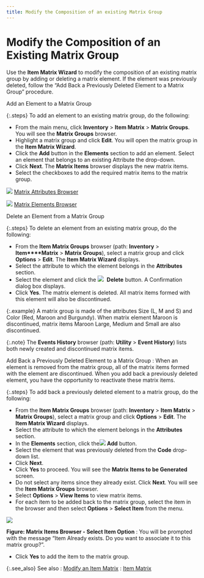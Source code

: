 ```yaml
---
title: Modify the Composition of an existing Matrix Group
---
```


# Modify the Composition of an Existing Matrix Group


Use the **Item Matrix Wizard**  to modify the composition of an existing matrix group by adding or deleting  a matrix element. If the element was previously deleted, follow the “Add  Back a Previously Deleted Element to a Matrix Group” procedure.


Add an Element to a Matrix Group


{:.steps}
To add an element to an existing matrix group,  do the following:

- From the main menu,  click **Inventory** > **Item 
 Matrix** > **Matrix Groups**.  You will see the **Matrix Groups**  browser.
- Highlight a matrix  group and click **Edit**. You will  open the matrix group in the **Item Matrix 
 Wizard**.
- Click the **Add** button in the **Elements**  section to add an element. Select an element that belongs to an existing  Attribute the drop-down.
- Click **Next**.  The **Matrix Items** browser displays  the new matrix items.
- Select the checkboxes  to add the required matrix items to the matrix group.



![]({{site.mi_baseurl}}/img/lens.gif) [Matrix  Attributes Browser]({{site.mi_baseurl}}/creating-matrix-group-and-matrix-items/attributes/matrix_attributes_browser_mi.html)


![]({{site.mi_baseurl}}/img/lens.gif) [Matrix  Elements Browser]({{site.mi_baseurl}}/creating-matrix-group-and-matrix-items/elements/matrix_elements_browser_mi.html)


Delete an Element from a Matrix Group


{:.steps}
To delete an element from an existing matrix  group, do the following:

- From the **Item Matrix Groups** browser (path: **Inventory** > **Item****Matrix** > **Matrix 
 Groups**), select a matrix group and click **Options**  > **Edit**. The **Item 
 Matrix Wizard** displays.
- Select the attribute  to which the element belongs in the **Attributes**  section.
- Select the element  and click the ![]({{site.mi_baseurl}}/img/delete_button_mi.gif)  **Delete**  button. A Confirmation dialog box displays.
- Click **Yes**.  The matrix element is deleted. All matrix items formed with this element  will also be discontinued.



{:.example}
A matrix group is made of the attributes Size  (L, M and S) and Color (Red, Maroon and Burgundy). When matrix element  Maroon is discontinued, matrix items Maroon Large, Medium and Small are  also discontinued.


{:.note}
The **Events 
 History** browser (path: **Utility**  > **Event History**) lists both  newly created and discontinued matrix items.


Add Back a Previously Deleted Element to a Matrix Group
: When an element is removed from the matrix group,  all of the matrix items formed with the element are discontinued. When  you add back a previously deleted element, you have the opportunity to  reactivate these matrix items.


{:.steps}
To add back a previously deleted element  to a matrix group, do the following:

- From the **Item Matrix Groups** browser (path: **Inventory** > **Item 
 Matrix** > **Matrix Groups**),  select a matrix group and click **Options**  > **Edit**. The **Item 
 Matrix Wizard** displays.
- Select the attribute  to which the element belongs in the **Attributes**  section.
- In the **Elements**  section, click the![]({{site.mi_baseurl}}/img/matrix_group_element_new_button_mi.gif) **Add**  button.
- Select the element  that was previously deleted from the **Code**  drop-down list.
- Click **Next**.
- Click **Yes**  to proceed. You will see the **Matrix Items 
 to be Generated** screen.
- Do not select any  items since they already exist. Click **Next**.  You will see the **Item Matrix Groups**  browser.
- Select **Options**  > **View Items** to view matrix  items.
- For each item to  be added back to the matrix group, select the item in the browser and  then select **Options** > **Select Item** from the menu.



![]({{site.mi_baseurl}}/img/item_matrix_wizard_previously_removed_element_added4_mi.gif)


**Figure: Matrix Items Browser - Select Item Option**
: You will be prompted with the message “Item Already  exists. Do you want to associate it to this matrix group?”.

- Click **Yes**  to add the item to the matrix group.



{:.see_also}
See also
: [Modify an Item  Matrix]({{site.mi_baseurl}}/creating-matrix-group-and-matrix-items/modifying_item_matrix.html)
: [Item Matrix]({{site.mi_baseurl}}/item-profile-details/item-types/item-matrix/item_matrix.html)
